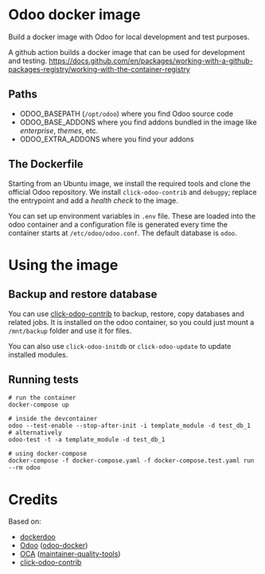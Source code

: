 # Odoo docker image

Build a docker image with Odoo for local development and test purposes.

A github action builds a docker image that can be used for development
and testing.
https://docs.github.com/en/packages/working-with-a-github-packages-registry/working-with-the-container-registry

## Paths

- ODOO_BASEPATH (`/opt/odoo`) where you find Odoo source code
- ODOO_BASE_ADDONS where you find addons bundled in the image
  like *enterprise*, *themes*, etc.
- ODOO_EXTRA_ADDONS where you find your addons

## The Dockerfile

Starting from an Ubuntu image, we install the required tools and clone
the official Odoo repository.
We install `click-odoo-contrib` and `debugpy`;
replace the entrypoint and add a *health check* to the image.

You can set up environment variables in `.env` file.
These are loaded into the odoo container and a configuration file is generated
every time the container starts at `/etc/odoo/odoo.conf`.
The default database is `odoo`.

# Using the image

## Backup and restore database

You can use [click-odoo-contrib] to backup, restore, copy databases and
related jobs.
It is installed on the odoo container, so you could just mount a
`/mnt/backup` folder and use it for files.

You can also use `click-odoo-initdb` or `click-odoo-update` to update
installed modules.

## Running tests

	# run the container
	docker-compose up

	# inside the devcontainer
	odoo --test-enable --stop-after-init -i template_module -d test_db_1
	# alternatively
	odoo-test -t -a template_module -d test_db_1

	# using docker-compose
	docker-compose -f docker-compose.yaml -f docker-compose.test.yaml run --rm odoo

# Credits

Based on:

* [dockerdoo]
* [Odoo] ([odoo-docker])
* [OCA] ([maintainer-quality-tools](https://github.com/OCA/maintainer-quality-tools))
* [click-odoo-contrib]


[click-odoo-contrib]: https://github.com/acsone/click-odoo-contrib
[dockerdoo]: https://github.com/iterativo-git/dockerdoo
[OCA]: https://github.com/OCA
[Odoo]: https://github.com/odoo
[odoo-docker]: https://github.com/odoo/docker
